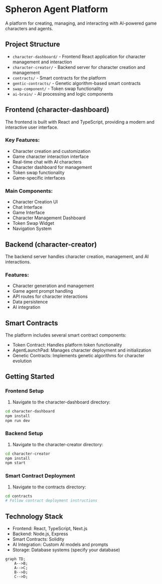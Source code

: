 # Spheron Agent Platform

A platform for creating, managing, and interacting with AI-powered game characters and agents.

## Project Structure

- `character-dashboard/` - Frontend React application for character management and interaction
- `character-creator/` - Backend server for character creation and management
- `contracts/` - Smart contracts for the platform
- `gentic-contracts/` - Genetic algorithm-based smart contracts
- `swap-component/` - Token swap functionality
- `ai-brain/` - AI processing and logic components

## Frontend (character-dashboard)

The frontend is built with React and TypeScript, providing a modern and interactive user interface.

### Key Features:
- Character creation and customization
- Game character interaction interface
- Real-time chat with AI characters
- Character dashboard for management
- Token swap functionality
- Game-specific interfaces

### Main Components:
- Character Creation UI
- Chat Interface
- Game Interface
- Character Management Dashboard
- Token Swap Widget
- Navigation System

## Backend (character-creator)

The backend server handles character creation, management, and AI interactions.

### Features:
- Character generation and management
- Game agent prompt handling
- API routes for character interactions
- Data persistence
- AI integration

## Smart Contracts

The platform includes several smart contract components:

- Token Contract: Handles platform token functionality
- AgentLaunchPad: Manages character deployment and initialization
- Genetic Contracts: Implements genetic algorithms for character evolution

## Getting Started

### Frontend Setup
1. Navigate to the character-dashboard directory:
```bash
cd character-dashboard
npm install
npm run dev
```

### Backend Setup
1. Navigate to the character-creator directory:
```bash
cd character-creator
npm install
npm start
```

### Smart Contract Deployment
1. Navigate to the contracts directory:
```bash
cd contracts
# Follow contract deployment instructions
```

## Technology Stack

- Frontend: React, TypeScript, Next.js
- Backend: Node.js, Express
- Smart Contracts: Solidity
- AI Integration: Custom AI models and prompts
- Storage: Database systems (specify your database)



```mermaid
graph TD;
    A-->B;
    A-->C;
    B-->D;
    C-->D;
```